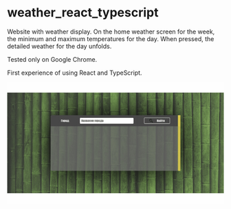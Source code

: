 # weather_react_typescript

Website with weather display. On the home weather screen for the week, the minimum and maximum temperatures for the day. When pressed, the detailed weather for the day unfolds.

Tested only on Google Chrome.

First experience of using React and TypeScript.

![weather_demo](https://github.com/oOFaYOo/weather_react_typescript/blob/master/public/demo.gif)
